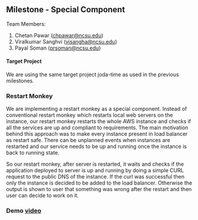 ## Milestone - Special Component

Team Members:

1. Chetan Pawar (chpawar@ncsu.edu)
2. Viralkumar Sanghvi (vjsangha@ncsu.edu)
3. Payal Soman (prsoman@ncsu.edu)

#### Target Project 

We are using the same target project joda-time as used in the previous milestones.

### Restart Monkey

We are implementing a restart monkey as a special component. Instead of conventional restart monkey which restarts local web servers on the instance, our restart monkey restarts the whole AWS instance and checks if all the services are up and compliant to requirements. The main motivation behind this approach was to make every instance present in load balancer as restart safe. There can be unplanned events when instances are restarted and our service needs to be up and running once the instance is back to running state. 

So our restart monkey, after server is restarted, it waits and checks if the application deployed to server is up and running by doing a simple CURL request to the public DNS of the instance. If the curl was successful then only the instance is decided to be added to the load balancer. Otherwise the output is shown to user that something was wrong after the restart and then user can decide to work on it.

### Demo [video](https://youtu.be/m2X3ZlsHZhg)


